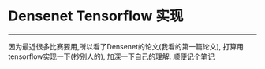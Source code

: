 # Densenet Tensorflow 实现
---
因为最近很多比赛要用,所以看了Densenet的论文(我看的第一篇论文), 打算用tensorflow实现一下(抄别人的), 加深一下自己的理解.
顺便记个笔记

